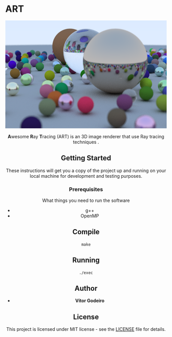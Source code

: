 # ART
<p align="center">
  <img src="https://github.com/vitorgodeiro/ART/blob/master/result.png" ><center>
</p>

 **A**wesome **R**ay **T**racing (ART) is an 3D image renderer that use Ray tracing techniques .  
 
## Getting Started

These instructions will get you a copy of the project up and running on your local machine for development and testing purposes. 

### Prerequisites

What things you need to run the software 


* g++
* OpenMP


## Compile

```
make
```

## Running 

```
./exec
```
## Author

* **Vítor Godeiro**

## License
This project is licensed under MIT license - see the [LICENSE](LICENSE) file for details.
